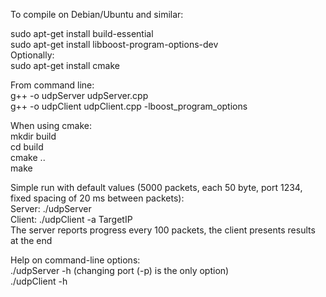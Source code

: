 To compile on Debian/Ubuntu and similar:  

sudo apt-get install build-essential  
sudo apt-get install libboost-program-options-dev  
Optionally:  
sudo apt-get install cmake  

From command line:  
g++ -o udpServer udpServer.cpp   
g++ -o udpClient udpClient.cpp -lboost_program_options  

When using cmake:  
mkdir build  
cd build  
cmake ..  
make


Simple run with default values (5000 packets, each 50 byte, port 1234, fixed spacing of 20 ms between packets):  
Server: ./udpServer  
Client: ./udpClient -a TargetIP  
The server reports progress every 100 packets, the client presents results at the end  

Help on command-line options:  
./udpServer -h (changing port (-p) is the only option)  
./udpClient -h  
 

